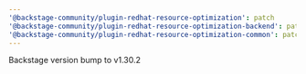 ```yaml
---
'@backstage-community/plugin-redhat-resource-optimization': patch
'@backstage-community/plugin-redhat-resource-optimization-backend': patch
'@backstage-community/plugin-redhat-resource-optimization-common': patch
---
```


Backstage version bump to v1.30.2

